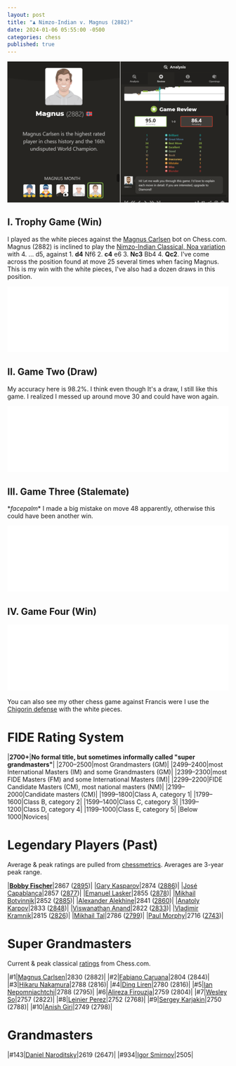 ```yaml
---
layout: post
title: "♟️ Nimzo-Indian v. Magnus (2882)"
date: 2024-01-06 05:55:00 -0500
categories: chess
published: true
---
```


![Magnus (2882)](/assets/images/chess/magnus2882a.png)

<!-- <sup style="font-size:">\*Is it just me, or is Soccer Magnus (1500) harder than Magnus (2882)? ¯\_(ツ)_/¯</sup> -->

<!-- # The Opening -->

<!-- <iframe id="11387467" allowtransparency="true" frameborder="0" style="width:100%;border:none;" src="//www.chess.com/emboard?id=11387467"></iframe><script>window.addEventListener("message",e=>{e['data']&&"11387467"===e['data']['id']&&document.getElementById(`${e['data']['id']}`)&&(document.getElementById(`${e['data']['id']}`).style.height=`${e['data']['frameHeight']+30}px`)});</script> -->

<!-- <iframe id="11387489" allowtransparency="true" frameborder="0" style="width:100%;border:none;" src="//www.chess.com/emboard?id=11387489"></iframe><script>window.addEventListener("message",e=>{e['data']&&"11387489"===e['data']['id']&&document.getElementById(`${e['data']['id']}`)&&(document.getElementById(`${e['data']['id']}`).style.height=`${e['data']['frameHeight']+30}px`)});</script> -->

<!-- # Middle Game -->

<!-- # Endgame -->

<!-- # The Full Game -->

## I. Trophy Game (Win)

I played as the white pieces against the [Magnus Carlsen](https://www.chess.com/players/magnus-carlsen) bot on Chess.com. Magnus (2882) is inclined to play the [Nimzo-Indian Classical, Noa variation](https://www.chess.com/openings/Nimzo-Indian-Defense-Classical-Noa-Variation) with 4. ... d5, against 1. **d4** Nf6 2. **c4** e6 3. **Nc3** Bb4 4. **Qc2**. I've come across the position found at move 25 several times when facing Magnus. This is my win with the white pieces, I've also had a dozen draws in this position.

<!-- 1 Win, 3 Draws, 3 Botched at position 25. -->

<!-- In this second game, even though I've promoted to a queen, I feel as though I am at a disadvantage. Magnus (2882) has 4 main pieces but I only have a Queen and a Knight. I can either check the king on g7 with Qe5+, or take on a7 with Qxa7. There's also Ne6+ fxe6 Qxa7+ Kg8 Qxa3.  -->

<!-- <iframe id="11392407" allowtransparency="true" frameborder="0" style="width:100%;border:none;" src="//www.chess.com/emboard?id=11392407"></iframe><script>window.addEventListener("message",e=>{e['data']&&"11392407"===e['data']['id']&&document.getElementById(`${e['data']['id']}`)&&(document.getElementById(`${e['data']['id']}`).style.height=`${e['data']['frameHeight']+30}px`)});</script> -->

<iframe id="11393317" allowtransparency="true" frameborder="0" style="width:100%;border:none;" src="//www.chess.com/emboard?id=11393317"></iframe><script>window.addEventListener("message",e=>{e['data']&&"11393317"===e['data']['id']&&document.getElementById(`${e['data']['id']}`)&&(document.getElementById(`${e['data']['id']}`).style.height=`${e['data']['frameHeight']+30}px`)});</script>

<!-- Apparently analysis showed that I threw away a superior position as **I managed to take my winning advantage and run it into a train** by making a really terrible move later on in the game. This position was one of my favorites and I've only reached it twice with Magnus (2882), and both times I managed to waste this really good position. -->

<!-- If I come across this position again and manage to win, I'll update this section. -->

<!-- > Possible continuation: +5.35 26. Qe5+ Kg8 27. Qb8+ Kg7 28. Ne6+ fxe6 29. Qxa7+ Kg8 30. Qa8+ Kf7 31. Qxa3 Rb1 32. Qa7+ Kf6 33. Qd4+ Kf7 34. b6 Nf2 35. Qxf2 d4 36. Qxd4 Rxb6 37. Qd7+ Kg8 38. Qd8+ Kf7 39. Qc7+ Kg8 40. Qe5 h5 41. Ke3 Rb7 42. Kf2 Kh7 43. h3 Rf7 44. g4 Re7 45. e3 hxg4 &mdash; Stockfish 16, Standard (~5 sec, 3430 Rating, depth=40). -->

<!-- (+0.07 Rc5, depth=43) below -->

<!-- ## II. Valuable Learning Experiences -->

<!-- # First Win During Study -->

<!-- I played as the white pieces against the [Magnus Carlsen](https://www.chess.com/players/magnus-carlsen) bot on Chess.com. Magnus (2882) is inclined to play the [Nimzo-Indian Classical, Noa variation](https://www.chess.com/openings/Nimzo-Indian-Defense-Classical-Noa-Variation) with 4. ... d5, against 1. **d4** Nf6 2. **c4** e6 3. **Nc3** Bb4 4. **Qc2**. **This win was unbelievably difficult**.  -->

<!-- <iframe id="11387487" allowtransparency="true" frameborder="0" style="width:100%;border:none;" src="//www.chess.com/emboard?id=11387487"></iframe><script>window.addEventListener("message",e=>{e['data']&&"11387487"===e['data']['id']&&document.getElementById(`${e['data']['id']}`)&&(document.getElementById(`${e['data']['id']}`).style.height=`${e['data']['frameHeight']+30}px`)});</script> -->

<!-- The first sixteen moves are book moves I memorized as a part of my opening repertoire. (See MCO 15ed, line 8 (g). pp. 543-44). Moves 19-33 are my own extended study for that specific line, which I may describe at a later date in this article. After that it was purely intuition and running around like a headless chicken. I'm a little disappointed after move 40 (96.3%); even though I took the victory, I consider my endgame to be a bit subpar. I think if this were against a human, black would have resigned around move 40 or earlier.  -->

<!-- (I. Sokolov) -->

<!-- # First Draw -->

<!-- This game is **dead even** by move 32. Unlike the first two games where I had an advantage, I simply do not have an advantage here. This is going to be a long game. Ended up as a draw \*facepalm\*. -->

<!-- <iframe id="11392817" allowtransparency="true" frameborder="0" style="width:100%;border:none;" src="//www.chess.com/emboard?id=11392817"></iframe><script>window.addEventListener("message",e=>{e['data']&&"11392817"===e['data']['id']&&document.getElementById(`${e['data']['id']}`)&&(document.getElementById(`${e['data']['id']}`).style.height=`${e['data']['frameHeight']+30}px`)});</script> -->

<!-- <iframe id="11393091" allowtransparency="true" frameborder="0" style="width:100%;border:none;" src="//www.chess.com/emboard?id=11393091"></iframe><script>window.addEventListener("message",e=>{e['data']&&"11393091"===e['data']['id']&&document.getElementById(`${e['data']['id']}`)&&(document.getElementById(`${e['data']['id']}`).style.height=`${e['data']['frameHeight']+30}px`)});</script> -->

<!-- ## Conclusion -->

<!-- ![Magnus (2882)](/assets/images/chess/magnus2882b.png)

I find it odd that in my game against Francis (2300), where I used the the [Chigorin defense](https://sevenshepherd.github.io/chess-games/) with a 92.8 accuracy, that I have a higher Elo than when I beat Magnus (2882) with a 95.0 accuracy. This suggests either the analysis is unreliable, or that we both suppressed each other and prevented each other from playing like we normally do. It could also have something to do with my new account and elo. You'd think that if you beat a 2882, you'd have a 2882+ score. -->

<!-- I'm assuming -->

<!-- I've beaten this bot more than once, found myself in a draw a few times, and lost plenty.  -->

## II. Game Two (Draw)

My accuracy here is 98.2%. I think even though It's a draw, I still like this game. I realized I messed up around move 30 and could have won again.

<iframe id="11404741" allowtransparency="true" frameborder="0" style="width:100%;border:none;" src="//www.chess.com/emboard?id=11404741"></iframe><script>window.addEventListener("message",e=>{e['data']&&"11404741"===e['data']['id']&&document.getElementById(`${e['data']['id']}`)&&(document.getElementById(`${e['data']['id']}`).style.height=`${e['data']['frameHeight']+30}px`)});</script>

## III. Game Three (Stalemate)

\**facepalm*\* I made a big mistake on move 48 apparently, otherwise this could have been another win.

<iframe id="11411275" allowtransparency="true" frameborder="0" style="width:100%;border:none;" src="//www.chess.com/emboard?id=11411275"></iframe><script>window.addEventListener("message",e=>{e['data']&&"11411275"===e['data']['id']&&document.getElementById(`${e['data']['id']}`)&&(document.getElementById(`${e['data']['id']}`).style.height=`${e['data']['frameHeight']+30}px`)});</script>

## IV. Game Four (Win)

<iframe id="11411921" allowtransparency="true" frameborder="0" style="width:100%;border:none;" src="//www.chess.com/emboard?id=11411921"></iframe><script>window.addEventListener("message",e=>{e['data']&&"11411921"===e['data']['id']&&document.getElementById(`${e['data']['id']}`)&&(document.getElementById(`${e['data']['id']}`).style.height=`${e['data']['frameHeight']+30}px`)});</script>

You can also see my other chess game against Francis were I use the [Chigorin defense](https://sevenshepherd.github.io/chess-games/) with the white pieces.

<!--  -->

<!-- Before december of '23 I hadn't played chess in over two decades, and I recognize that my endgame skill is in need of serious work. If I win again, I'll embed the game below. Hopefully, I can win a more elegant game. -->

 <!-- I was able to spend time with this opening because of this.  -->



<!-- [Event "Vs. Computer"]
[Site "http://Chess.com"]
[Date "2024-01-07"]
[White "TheEsperantist"]
[Black "Magnus"]
[Result "1-0"]
[BlackElo "2882"]
[TimeControl "-"]
[Termination "TheEsperantist won by checkmate"]
1. d4 Nf6 2. c4 e6 3. Nc3 Bb4 4. Qc2 d5 5. a3 Bxc3+ 6. Qxc3 Ne4 7. Qc2 c5 8.
dxc5 Nc6 9. cxd5 exd5 10. Nf3 Bf5 11. b4 Ng3 12. Qb2 Nxh1 13. Qxg7 Rf8 14. Bh6
Qe7 15. Qxf8+ Qxf8 16. Bxf8 Kxf8 17. b5 Ne7 18. g3 Rc8 19. Rc1 a6 20. Nd4 Ra8
21. Nxf5 Nxf5 22. c6 Nd6 23. b6 Ke7 24. Bg2 bxc6 25. Rxc6 Ne4 26. Bxh1 Rb8 27.
Bxe4 dxe4 28. a4 a5 29. h4 Kd7 30. Rc7+ Kd8 31. Rxf7 Rxb6 32. Rxh7 Rb4 33. Ra7
Rxa4 34. h5 Ra1+ 35. Kd2 Rh1 36. g4 Rh4 37. f3 exf3 38. exf3 Ke8 39. Ke3 Rh1 40.
Rxa5 Kf7 41. Ra6 Kg7 42. Ke4 Re1+ 43. Kf5 Re8 44. f4 Rf8+ 45. Kg5 Rf7 46. f5 Rc7
47. Kh4 Rc4 48. Kg5 Rc7 49. f6+ Kh7 50. Kh4 Rf7 51. g5 Rc7 52. g6+ Kh6 53. f7
Rc4+ 54. Kg3 Rc3+ 55. Kf4 Rc8 56. Rc6 Rh8 57. Kg4 Rb8 58. Re6 Kg7 59. Kg5 Rb5+
60. Kg4 Rb8 61. Re8 Rb4+ 62. Kg5 Rb5+ 63. Kg4 Rb4+ 64. Kf5 Rb5+ 65. Re5 Rb8 66.
Re8 Rb5+ 67. Re5 Rb8 68. h6+ Kxh6 69. Re8 Rb5+ 70. Kf6 Kh5 71. f8=Q Rb6+ 72. Kf7
Rb7+ 73. Re7 Rb5 74. g7 Rf5+ 75. Ke8 Rb5 76. g8=Q Rb8+ 77. Kf7 Rb6 78. Re6 Rb7+
79. Kf6 Rb5 80. Qg6+ Kh4 81. Qfh6+ Rh5 82. Qhxh5# 1-0 -->

# FIDE Rating System

|**2700+**|**No formal title, but sometimes informally called "super grandmasters"**|
|2700–2500|most Grandmasters (GM)|
|2499–2400|most International Masters (IM) and some Grandmasters (GM)|
|2399–2300|most FIDE Masters (FM) and some International Masters (IM)|
|2299–2200|FIDE Candidate Masters (CM), most national masters (NM)|
|2199–2000|Candidate masters (CM)|
|1999–1800|Class A, category 1|
|1799–1600|Class B, category 2|
|1599–1400|Class C, category 3|
|1399–1200|Class D, category 4|
|1199–1000|Class E, category 5|
|Below 1000|Novices|

# Legendary Players (Past)

Average & peak ratings are pulled from [chessmetrics](http://chessmetrics.com/cm/CM2/PeakList.asp). Averages are 3-year peak range.

|[**Bobby Fischer**](https://www.chess.com/players/bobby-fischer)|2867 ([2895](http://chessmetrics.com/cm/CM2/PlayerProfile.asp?Params=199510SSSSS3S038178000000111000000000000010100))|
|[Gary Kasparov](https://www.chess.com/players/garry-kasparov)|2874 ([2886](http://chessmetrics.com/cm/CM2/PlayerProfile.asp?Params=199510SSSSS3S062926000000111000000000000010100))|
|[José Capablanca](https://www.chess.com/players/jose-raul-capablanca)|2857 ([2877](http://chessmetrics.com/cm/CM2/PlayerProfile.asp?Params=199510SSSSS3S019593000000111000000000000010100))|
|[Emanuel Lasker](https://www.chess.com/players/emanuel-lasker)|2855 ([2878](http://chessmetrics.com/cm/CM2/PlayerProfile.asp?Params=199510SSSSS3S073076000000111000000000000010100))|
|[Mikhail Botvinnik](https://www.chess.com/players/mikhail-botvinnik)|2852 ([2885](http://chessmetrics.com/cm/CM2/PlayerProfile.asp?Params=199510SSSSS3S015154000000111000000000000010100))|
|[Alexander Alekhine](https://www.chess.com/players/alexander-alekhine)|2841 ([2860](http://chessmetrics.com/cm/CM2/PlayerProfile.asp?Params=199510SSSSS3S002138000000111000000000000010100))|
|[Anatoly Karpov](https://www.chess.com/players/anatoly-karpov)|2833 ([2848](http://chessmetrics.com/cm/CM2/PlayerProfile.asp?Params=199510SSSSS3S062745000000111000000000000010100))|
|[Viswanathan Anand](https://www.chess.com/players/viswanathan-anand)|2822 ([2833](http://chessmetrics.com/cm/CM2/PlayerProfile.asp?Params=199510SSSSS3S003424000000111000000000000010100))|
|[Vladimir Kramnik](https://www.chess.com/players/vladimir-kramnik)|2815 ([2826](http://chessmetrics.com/cm/CM2/PlayerProfile.asp?Params=199510SSSSS3S068986000000111000000000000010100))|
|[Mikhail Tal](https://www.chess.com/players/mikhail-tal)|2786 ([2799](http://chessmetrics.com/cm/CM2/PlayerProfile.asp?Params=199510SSSSS3S129382000000111000000000000010100))|
|[Paul Morphy](https://www.chess.com/players/paul-morphy)|2716 ([2743](http://chessmetrics.com/cm/CM2/PlayerProfile.asp?Params=199510SSSSS3S088959000000111000000000000010100))|

<!-- [](https://en.wikipedia.org/wiki/Paul_Morphy) -->

# Super Grandmasters

Current & peak classical [ratings](https://www.chess.com/ratings) from Chess.com.

|#1|[Magnus Carlsen](https://www.chess.com/players/magnus-carlsen)|2830 (2882)|
|#2|[Fabiano Caruana](https://www.chess.com/players/fabiano-caruana)|2804 (2844)|
|#3|[Hikaru Nakamura](https://www.chess.com/players/Hikaru-Nakamura)|2788 (2816)|
|#4|[Ding Liren](https://www.chess.com/players/ding-liren)|2780 (2816)|
|#5|[Ian Nepomniachtchi](https://www.chess.com/players/ian-nepomniachtchi)|2788 (2795)|
|#6|[Alireza Firouzja](https://www.chess.com/players/alireza-firouzja)|2759 (2804)|
|#7|[Wesley So](https://www.chess.com/players/wesley-so)|2757 (2822)|
|#8|[Leinier Perez](https://www.chess.com/players/leinier-dominguez-perez)|2752 (2768)|
|#9|[Sergey Karjakin](https://www.chess.com/players/sergey-karjakin)|2750 (2788)|
|#10|[Anish Giri](https://www.chess.com/players/anish-giri)|2749 (2798)|

<!-- |#1|[Magnus Carlsen](https://www.chess.com/players/magnus-carlsen)|[YouTube](https://www.youtube.com/@themagnuscarlsen)|2830|
|#2|[Fabiano Caruana](https://www.chess.com/players/fabiano-caruana)|N/A|2804|
|#3|[Hikaru Nakamura](https://www.chess.com/players/Hikaru-Nakamura)|[YouTube](https://www.youtube.com/@GMHikaru)|2788|
|#4|[Ding Liren](https://www.chess.com/players/ding-liren)|N/A|2780|
|#5|[Ian Nepomniachtchi](https://www.chess.com/players/ian-nepomniachtchi)|N/A|2788|
|#6|[Wesley So](https://www.chess.com/players/wesley-so)|N/A|2757| -->

# Grandmasters

|#143|[Daniel Naroditsky](https://www.chess.com/players/daniel-naroditsky)|2619 (2647)|
|#934|[Igor Smirnov](https://www.chessgames.com/player/igor_smirnov.html)|2505|

<!--
The following are a list of Grandmasters that I've found to be good teachers on YouTube.

[YouTube](https://www.youtube.com/@GMIgorSmirnov)
-->

<!-- |[Levy Rozman](https://www.chess.com/players/levy-rozman)|[YouTube Channel](https://www.youtube.com/@GothamChess)|2420| -->